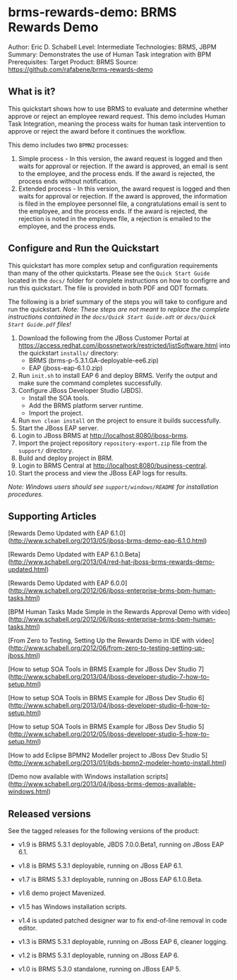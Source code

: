 brms-rewards-demo: BRMS Rewards Demo
====================================
Author: Eric D. Schabell
Level: Intermediate
Technologies: BRMS, JBPM
Summary: Demonstrates the use of Human Task integration with BPM
Prerequisites: 
Target Product: BRMS
Source: <https://github.com/rafabene/brms-rewards-demo>

What is it?
-----------

This quickstart shows how to use BRMS to evaluate and determine whether approve or reject an employee reward request. This demo includes Human Task Integration, meaning the process waits for human task intervention to approve or reject the award before it continues the workflow.

This demo includes two `BPMN2` processes: 

1. Simple process - In this version, the award request is logged and then waits for approval or rejection. If the award is approved, an email is sent to the employee, and the process ends. If the award is rejected, the process ends without notification.
2. Extended process - In this version, the award request is logged and then waits for approval or rejection. If the award is approved, the information is filed in the employee personnel file, a congratulations email is sent to the employee, and the process ends. If the award is rejected, the rejection is noted in the employee file, a rejection is emailed to the employee, and the process ends.


Configure and Run the Quickstart
-------------------

This quickstart has more complex setup and configuration requirements than many of the other quickstarts. Please see the `Quick Start Guide` located in the `docs/` folder for complete instructions on how to configrre and run this quickstart. The file is provided in both PDF and ODT formats.

The following is a brief summary of the steps you will take to configure and run the quickstart. _Note: These steps are not meant to replace the complete instructions contained in the `docs/Quick Start Guide.odt` or `docs/Quick Start Guide.pdf` files!_

1. Download the following from the JBoss Customer Portal at <https://access.redhat.com/jbossnetwork/restricted/listSoftware.html> into the quickstart `installs/` directory:
    * BRMS (brms-p-5.3.1.GA-deployable-ee6.zip)	
    * EAP (jboss-eap-6.1.0.zip)
2. Run `init.sh` to install EAP 6 and deploy BRMS. Verify the output and make sure the command completes successfully.
3. Configure JBoss Developer Studio (JBDS).
    * Install the SOA tools.
    * Add the BRMS platform server runtime.
    * Import the project.
4. Run `mvn clean install` on the project to ensure it builds successfully.
5. Start the JBoss EAP server.
6. Login to JBoss BRMS at <http://localhost:8080/jboss-brms>.
7. Import the project repository `repository-export.zip` file from the `support/` directory.
8. Build and deploy project in BRM.
9. Login to BRMS Central at <http://localhost:8080/business-central>.
10. Start the process and view the JBoss EAP logs for results.

_Note: Windows users should see `support/windows/README` for installation procedures._

Supporting Articles
-------------------

[Rewards Demo Updated with EAP 6.1.0] (http://www.schabell.org/2013/05/jboss-brms-demo-eap-6.1.0.html)

[Rewards Demo Updated with EAP 6.1.0.Beta] (http://www.schabell.org/2013/04/red-hat-jboss-brms-rewards-demo-updated.html)

[Rewards Demo Updated with EAP 6.0.0] (http://www.schabell.org/2012/06/jboss-enterprise-brms-bpm-human-tasks.html)

[BPM Human Tasks Made Simple in the Rewards Approval Demo with video] (http://www.schabell.org/2012/06/jboss-enterprise-brms-bpm-human-tasks.html)

[From Zero to Testing, Setting Up the Rewards Demo in IDE with video] (http://www.schabell.org/2012/06/from-zero-to-testing-setting-up-jboss.html)

[How to setup SOA Tools in BRMS Example for JBoss Dev Studio 7] (http://www.schabell.org/2013/04/jboss-developer-studio-7-how-to-setup.html)

[How to setup SOA Tools in BRMS Example for JBoss Dev Studio 6] (http://www.schabell.org/2013/04/jboss-developer-studio-6-how-to-setup.html)

[How to setup SOA Tools in BRMS Example for JBoss Dev Studio 5] (http://www.schabell.org/2012/05/jboss-developer-studio-5-how-to-setup.html)

[How to add Eclipse BPMN2 Modeller project to JBoss Dev Studio 5] (http://www.schabell.org/2013/01/jbds-bpmn2-modeler-howto-install.html)

[Demo now available with Windows installation scripts] (http://www.schabell.org/2013/04/jboss-brms-demos-available-windows.html)


Released versions
-----------------

See the tagged releases for the following versions of the product:

- v1.9 is BRMS 5.3.1 deployable, JBDS 7.0.0.Beta1, running on JBoss EAP 6.1.

- v1.8 is BRMS 5.3.1 deployable, running on JBoss EAP 6.1.

- v1.7 is BRMS 5.3.1 deployable, running on JBoss EAP 6.1.0.Beta.

- v1.6 demo project Mavenized.

- v1.5 has Windows installation scripts. 

- v1.4 is updated patched designer war to fix end-of-line removal in code editor.

- v1.3 is BRMS 5.3.1 deployable, running on JBoss EAP 6, cleaner logging.

- v1.2 is BRMS 5.3.1 deployable, running on JBoss EAP 6.

- v1.0 is BRMS 5.3.0 standalone, running on JBoss EAP 5.


